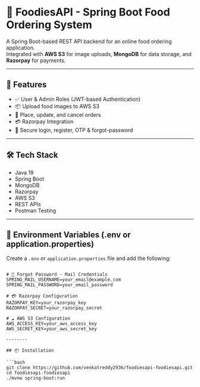 # 🍔 FoodiesAPI - Spring Boot Food Ordering System

A Spring Boot-based REST API backend for an online food ordering application.  
Integrated with **AWS S3** for image uploads, **MongoDB** for data storage, and **Razorpay** for payments.

---

## 🚀 Features

- ✅ User & Admin Roles (JWT-based Authentication)
- 📦 Upload food images to AWS S3
- 🛒 Place, update, and cancel orders
- 💳 Razorpay Integration
- 🔐 Secure login, register, OTP & forgot-password

---

## 🛠 Tech Stack

- Java 19
- Spring Boot
- MongoDB
- Razorpay
- AWS S3
- REST APIs
- Postman Testing

---

## 🔐 Environment Variables (.env or application.properties)

Create a `.env` or `application.properties` file and add the following:

```env

# 📧 Forgot Password - Mail Credentials
SPRING_MAIL_USERNAME=your_email@example.com
SPRING_MAIL_PASSWORD=your_email_password

# 💳 Razorpay Configuration
RAZORPAY_KEY=your_razorpay_key
RAZORPAY_SECRET=your_razorpay_secret

# ☁️ AWS S3 Configuration
AWS_ACCESS_KEY=your_aws_access_key
AWS_SECRET_KEY=your_aws_secret_key

--------

## 📦 Installation

```bash
git clone https://github.com/venkatreddy2936/foodiesapi-foodiesapi.git
cd foodiesapi-foodiesapi
./mvnw spring-boot:run
